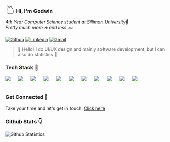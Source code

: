 ### <img src="assets/gifs/cat_vibing.gif" width="30" style="margin-bottom: -5px;"> Hi, I'm Godwin


<em>4th Year Computer Science student at <a href="su.edu.ph/">Silliman University</a>💢 </em>
<br />
<em>Pretty much more ☕ and less 💤 </em>

[![Github](https://img.shields.io/badge/-Github-000?style=flat&logo=Github&logoColor=white)](https://github.com/OnePewStrike)
[![Linkedin](https://img.shields.io/badge/-LinkedIn-blue?style=flat&logo=Linkedin&logoColor=white)](https://www.linkedin.com/in/godwin-duliente/)
[![Gmail](https://img.shields.io/badge/-Gmail-c14438?style=flat&logo=Gmail&logoColor=white)](mailto:rualgodwin@gmail.com)

>👋 Hello! I do UI/UX design and mainly software development, but I can also do statistics 💯

### Tech Stack 💪 

<img align="left" width="30px" style="padding-right: 10px;" src="https://cdn.jsdelivr.net/gh/devicons/devicon/icons/react/react-original.svg" />
<img align="left" width="30px" style="padding-right: 10px;" src="https://cdn.jsdelivr.net/gh/devicons/devicon/icons/laravel/laravel-plain.svg"/>
<img align="left" width="30px" style="padding-right: 10px;" src="https://cdn.jsdelivr.net/gh/devicons/devicon/icons/nodejs/nodejs-original.svg"/>
<img align="left" width="30px" style="padding-right: 10px;" src="https://cdn.jsdelivr.net/gh/devicons/devicon/icons/django/django-plain.svg"/>
<img align="left" width="30px" style="padding-right: 10px;" src="https://cdn.jsdelivr.net/gh/devicons/devicon/icons/tailwindcss/tailwindcss-original-wordmark.svg"/>
<img align="left" width="30px" style="padding-right: 10px;" src="https://cdn.jsdelivr.net/gh/devicons/devicon/icons/sass/sass-original.svg"/>
<img align="left" width="30px" style="padding-right: 10px;" src="https://cdn.jsdelivr.net/gh/devicons/devicon/icons/docker/docker-original.svg"/>
<img align="left" width="30px" style="padding-right: 10px;" src="https://cdn.jsdelivr.net/gh/devicons/devicon/icons/fastapi/fastapi-original.svg"/>
<img align="left" width="30px" style="padding-right: 10px;" src="https://cdn.jsdelivr.net/gh/devicons/devicon/icons/figma/figma-original.svg"/>
<img align="left" width="30px" style="padding-right: 10px;" src="https://cdn.jsdelivr.net/gh/devicons/devicon/icons/tensorflow/tensorflow-original.svg"/>
<img align="left" width="30px" style="padding-right: 10px;" src="https://cdn.jsdelivr.net/gh/devicons/devicon/icons/opencv/opencv-original.svg"/>

<br />

#

### Get Connected 🏃

Take your time and let's get in touch. [Click here](https://godoin.github.io/StaticContactPage/)

<!--
<div style="display:flex; gap:1em;">
  <a href="https://www.linkedin.com/in/godwin-duliente/"><img align="left" width="30px" src="https://cdn.jsdelivr.net/gh/devicons/devicon/icons/linkedin/linkedin-original.svg" /></a>
  <a href="https://github.com/OnePewStrike"><img align="left" width="30px" src="https://cdn.jsdelivr.net/gh/devicons/devicon/icons/github/github-original.svg" /></a>
  <a href="#"><img align="left" width="30px" src="https://cdn.jsdelivr.net/gh/devicons/devicon/icons/facebook/facebook-original.svg" /></a>
</div>


<br />

#
-->

### Github Stats 👇

<img width="60%" src="https://github-readme-stats.vercel.app/api?username=OnePewStrike&theme=midnight-purple&show_icons=true" alt="Github Statistics">



<!-- <p align="center" style="font-style:italic;">Hii</p> -->


<!-- ### Languages

<div style="display:flex; gap:1em;">
  <img align="left" width="30px" src="https://cdn.jsdelivr.net/gh/devicons/devicon/icons/html5/html5-original.svg" >        
  <img align="left" width="30px" src="https://cdn.jsdelivr.net/gh/devicons/devicon/icons/css3/css3-original.svg"/>
  <img align="left" width="30px" src="https://cdn.jsdelivr.net/gh/devicons/devicon/icons/javascript/javascript-original.svg"/>
  <img align="left" width="30px" src="https://cdn.jsdelivr.net/gh/devicons/devicon/icons/php/php-original.svg"/>
  <img align="left" width="30px" src="https://cdn.jsdelivr.net/gh/devicons/devicon/icons/mysql/mysql-original.svg"/>
  <img align="left" width="30px" src="https://cdn.jsdelivr.net/gh/devicons/devicon/icons/python/python-original.svg"/>
  <img align="left" width="30px" src="https://cdn.jsdelivr.net/gh/devicons/devicon/icons/c/c-original.svg"/>
  <img align="left" width="30px" src="https://cdn.jsdelivr.net/gh/devicons/devicon/icons/cplusplus/cplusplus-original.svg"/>
  <img align="left" width="30px" src="https://cdn.jsdelivr.net/gh/devicons/devicon/icons/typescript/typescript-original.svg"/>
</div> --> 

